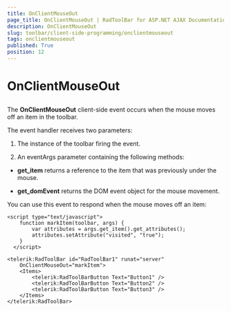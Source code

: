 ```yaml
---
title: OnClientMouseOut
page_title: OnClientMouseOut | RadToolBar for ASP.NET AJAX Documentation
description: OnClientMouseOut
slug: toolbar/client-side-programming/onclientmouseout
tags: onclientmouseout
published: True
position: 12
---
```


# OnClientMouseOut

## 

The **OnClientMouseOut** client-side event occurs when the mouse moves off an item in the toolbar.

The event handler receives two parameters:

1. The instance of the toolbar firing the event.

1. An eventArgs parameter containing the following methods:

* **get_item** returns a reference to the item that was previously under the mouse.

* **get_domEvent** returns the DOM event object for the mouse movement.

You can use this event to respond when the mouse moves off an item:

````ASPNET	
<script type="text/javascript">
    function markItem(toolbar, args) {
        var attributes = args.get_item().get_attributes();
        attributes.setAttribute("visited", "true");
    }
  </script>

<telerik:RadToolBar id="RadToolBar1" runat="server" 
	OnClientMouseOut="markItem">  
	<Items>    
		<telerik:RadToolBarButton Text="Button1" />     
		<telerik:RadToolBarButton Text="Button2" />    
		<telerik:RadToolBarButton Text="Button3" /> 
	</Items>
</telerik:RadToolBar>
````


